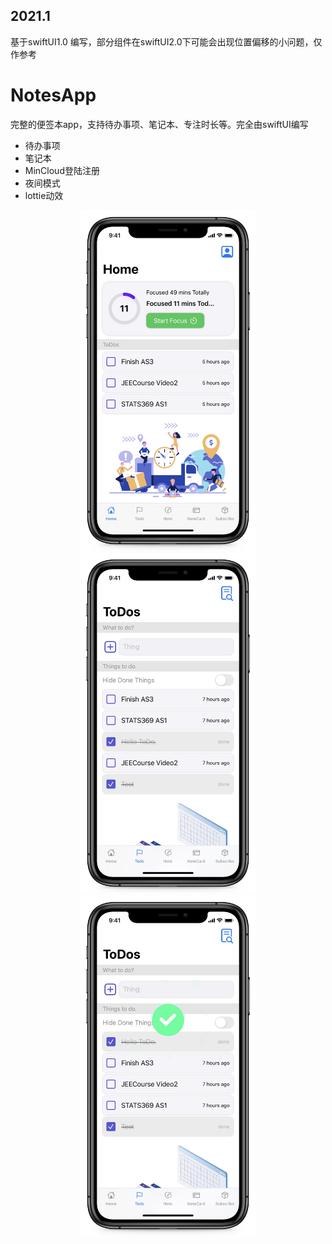 ## 2021.1
基于swiftUI1.0 编写，部分组件在swiftUI2.0下可能会出现位置偏移的小问题，仅作参考

# NotesApp
完整的便签本app，支持待办事项、笔记本、专注时长等。完全由swiftUI编写

* 待办事项
* 笔记本
* MinCloud登陆注册
* 夜间模式
* lottie动效

<div align=center><img src="https://github.com/dyeeee/NotesApp/blob/master/BA9D268CD0E878BF5790F646B301DB97.JPG" width="280" />
<img src="https://github.com/dyeeee/NotesApp/blob/master/A17817B53082F53ED584960716FE6053.JPG" width="280"/><img src="https://github.com/dyeeee/NotesApp/blob/master/D81B53D18A82834A70E4CDCB80B66CC2.JPG" width="280"/></div>

